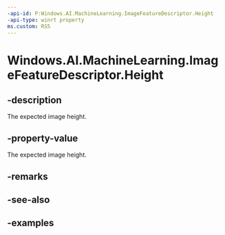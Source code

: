 ```yaml
---
-api-id: P:Windows.AI.MachineLearning.ImageFeatureDescriptor.Height
-api-type: winrt property
ms.custom: RS5
---
```


<!-- Property syntax.
public uint Height { get; }
-->

# Windows.AI.MachineLearning.ImageFeatureDescriptor.Height

## -description
The expected image height.

## -property-value
The expected image height.

## -remarks

## -see-also

## -examples
